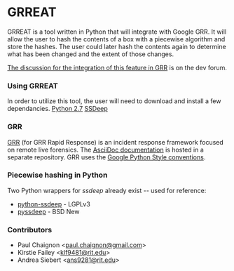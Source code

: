 GRREAT
===

GRREAT is a tool written in Python that will integrate with Google GRR.
It will allow the user to hash the contents of a box with a piecewise algorithm and store the hashes.
The user could later hash the contents again to determine what has been changed and the extent of those changes.

[The discussion for the integration of this feature in GRR](https://groups.google.com/forum/#!topic/grr-dev/VB13CEzVukE) is on the dev forum.

### Using GRREAT
In order to utilize this tool, the user will need to download and install a few dependancies. 
[Python 2.7](https://www.python.org/downloads/release/python-279/)
[SSDeep](https://pypi.python.org/pypi/ssdeep)


### GRR
[GRR](https://github.com/google/grr) (for GRR Rapid Response) is an incident response framework focused on remote live forensics.
The [AsciiDoc documentation](https://github.com/google/grr-doc) is hosted in a separate repository.
GRR uses the [Google Python Style conventions](https://google-styleguide.googlecode.com/svn/trunk/pyguide.html).


### Piecewise hashing in Python
Two Python wrappers for *ssdeep* already exist -- used for reference:
- [python-ssdeep](https://github.com/DinoTools/python-ssdeep) - LGPLv3
- [pyssdeep](https://code.google.com/p/pyssdeep/) - BSD New


### Contributors
- Paul Chaignon &lt;paul.chaignon@gmail.com&gt;
- Kirstie Failey &lt;klf9481@rit.edu&gt;
- Andrea Siebert &lt;ans9281@rit.edu&gt;

